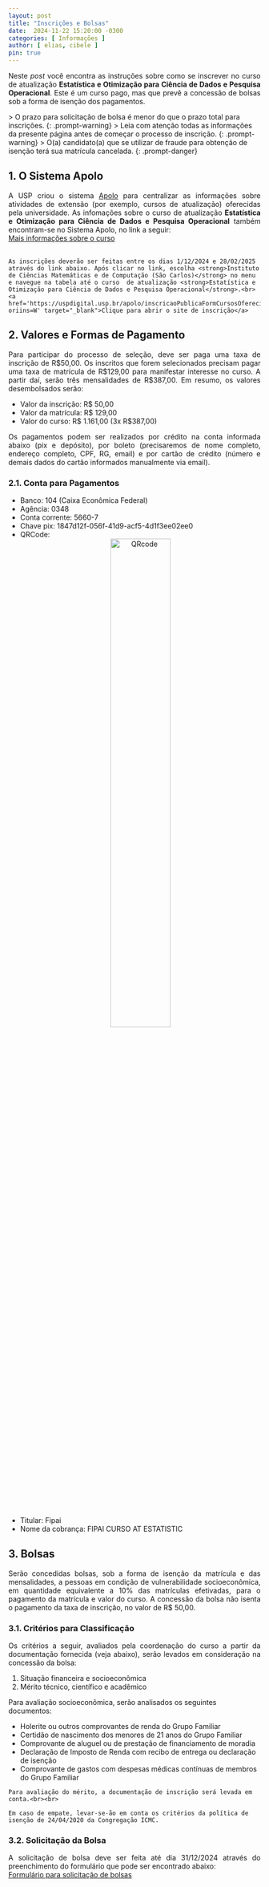 ```yaml
---
layout: post
title: "Inscrições e Bolsas"
date:  2024-11-22 15:20:00 -0300
categories: [ Informações ]
author: [ elias, cibele ]
pin: true
---
```


<p style='text-align: justify;text-justify: inter-word;'>
    Neste <i>post</i> você encontra as instruções sobre como se inscrever no curso de atualização <strong>Estatística e Otimização para Ciência de Dados e Pesquisa Operacional</strong>. Este é um curso pago, mas que prevê a concessão de bolsas sob a forma de isenção dos pagamentos.
</p>
> O prazo para solicitação de bolsa é menor do que o prazo total para inscrições.
{: .prompt-warning}
> Leia com atenção todas as informações da presente página antes de começar o processo de inscrição.
{: .prompt-warning}
> O(a) candidato(a) que se utilizar de fraude para obtenção de isenção terá sua matrícula cancelada.
{: .prompt-danger}

## 1. O Sistema Apolo

<p style='text-align: justify;text-justify: inter-word;'>
    A USP criou o sistema <a href='https://uspdigital.usp.br/apolo/' target="_blank">Apolo</a> para centralizar as informações sobre atividades de extensão (por exemplo, cursos de atualização) oferecidas pela universidade. As infomações sobre o curso  de atualização <strong>Estatística e Otimização para Ciência de Dados e Pesquisa Operacional</strong> também encontram-se no Sistema Apolo, no link a seguir:<br>
    <a href='https://uspdigital.usp.br/apolo/apoObterCurso?cod_curso=550300012&cod_edicao=24001&numseqofeedi=1' target="_blank">Mais informações sobre o curso</a><br><br>

    As inscrições deverão ser feitas entre os dias 1/12/2024 e 28/02/2025 através do link abaixo. Após clicar no link, escolha <strong>Instituto de Ciências Matemáticas e de Computação (São Carlos)</strong> no menu e navegue na tabela até o curso  de atualização <strong>Estatística e Otimização para Ciência de Dados e Pesquisa Operacional</strong>.<br>
    <a href='https://uspdigital.usp.br/apolo/inscricaoPublicaFormCursosOferecidosListar?oriins=W' target="_blank">Clique para abrir o site de inscrição</a>
</p>

## 2. Valores e Formas de Pagamento

<p style='text-align: justify;text-justify: inter-word;'>
    Para participar do processo de seleção, deve ser paga uma taxa de inscrição de R$50,00. Os inscritos que forem selecionados precisam pagar uma taxa de matrícula de R$129,00 para manifestar interesse no curso. A partir daí, serão três mensalidades de R$387,00. Em resumo, os valores desembolsados serão:
        <ul>
            <li>Valor da inscrição: R$ 50,00</li>
            <li>Valor da matrícula: R$ 129,00</li>
            <li>Valor do curso: R$ 1.161,00 (3x R$387,00)</li>
        </ul>
</p>
<p style='text-align: justify;text-justify: inter-word;'>
    Os pagamentos podem ser realizados por crédito na conta informada abaixo (pix e depósito), por boleto (precisaremos de nome completo, endereço completo, CPF, RG, email) e por cartão de crédito (número e demais dados do cartão informados manualmente via email).
</p>

### 2.1. Conta para Pagamentos

<div style='width: 100%;'>
<p style='text-align: justify;text-justify: inter-word; width: 100%;'>
    <ul>
        <li>Banco: 104 (Caixa Econômica Federal)</li>
        <li>Agência: 0348</li>
        <li>Conta corrente: 5660-7</li>
        <li>Chave pix: 1847d12f-056f-41d9-acf5-4d1f3ee02ee0</li>
        <li>
            QRCode:
            <div style='text-align: center; width: 100%;'>
                <img src="{{site.url}}/images/QRcode.png" 
                    alt="QRcode" 
                    style="width: 50%;">
            </div> 
        </li>
        <li>Titular: Fipai</li>
        <li>Nome da cobrança: FIPAI CURSO AT ESTATISTIC</li>
    </ul>
</p>
</div>

## 3. Bolsas

<p style='text-align: justify;text-justify: inter-word;'>
Serão concedidas bolsas, sob a forma de isenção da matrícula e das mensalidades, a pessoas em condição de vulnerabilidade socioeconômica, em quantidade equivalente a 10% das matrículas efetivadas, para o pagamento da matrícula e valor do curso. A concessão da bolsa não isenta o pagamento da taxa de inscrição, no valor de R$ 50,00.
</p>

### 3.1. Critérios para Classificação

<p style='text-align: justify;text-justify: inter-word;'>
    Os critérios a seguir, avaliados pela coordenação do curso a partir da documentação fornecida (veja abaixo), serão levados em consideração na concessão da bolsa:
    <ol>
        <li>Situação financeira e socioeconômica</li>
        <li>Mérito técnico, científico e acadêmico</li>
    </ol>
    Para avaliação socioeconômica, serão analisados os seguintes documentos:
    <ul>
        <li>Holerite ou outros comprovantes de renda do Grupo Familiar</li>
        <li>Certidão de nascimento dos menores de 21 anos do Grupo Familiar</li>
        <li>Comprovante de aluguel ou de prestação de financiamento de moradia</li>
        <li>Declaração de Imposto de Renda com recibo de entrega ou declaração de isenção</li>
        <li>Comprovante de gastos com despesas médicas contínuas de membros do Grupo Familiar</li>
    </ul>

    Para avaliação do mérito, a documentação de inscrição será levada em conta.<br><br>

    Em caso de empate, levar-se-ão em conta os critérios da política de isenção de 24/04/2020 da Congregação ICMC.
</p>

### 3.2. Solicitação da Bolsa

<p style='text-align: justify;text-justify: inter-word;'>
    A solicitação de bolsa deve ser feita até dia 31/12/2024 através do preenchimento do formulário que pode ser encontrado abaixo:<br>
    <a href='https://forms.gle/4wiu7Vc9aFya8h6U9' target='_blank'>Formulário para solicitação de bolsas</a><br><br>
</p>
